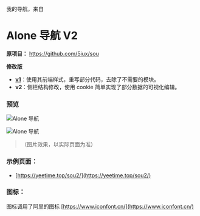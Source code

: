 
我的导航，来自
# Alone 导航 V2

**原项目：** https://github.com/5iux/sou  

**修改版**  
- [**v1**](https://github.com/yeetime/sou2/tree/v1)：使用其前端样式，重写部分代码，去除了不需要的模块。  
- **v2**：侧栏结构修改，使用 cookie 简单实现了部分数据的可视化编辑。  

###  预览

![Alone 导航](https://cdn.jsdelivr.net/gh/yeetime/img/20200411182948.gif)

![Alone 导航](https://cdn.jsdelivr.net/gh/yeetime/img/20200627095800.gif)

> （图片效果，以实际页面为准）

### 示例页面：

+ [https://yeetime.top/sou2/](https://yeetime.top/sou2/)

### 图标：
图标调用了阿里的图标 [https://www.iconfont.cn/](https://www.iconfont.cn/)
